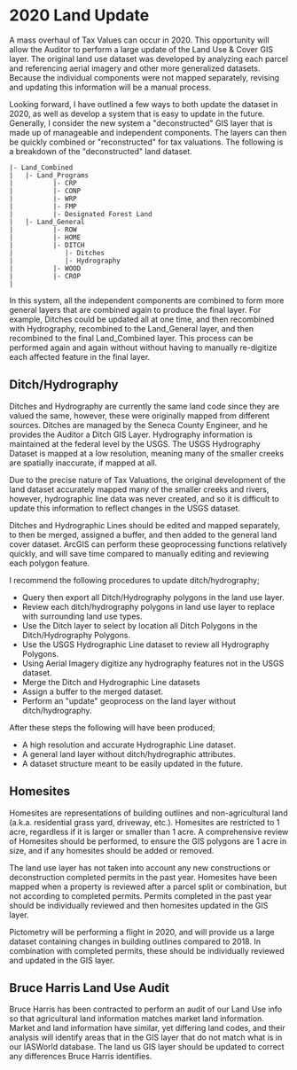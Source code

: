 # 2020 Land Update
A mass overhaul of Tax Values can occur in 2020. This opportunity will allow the
Auditor to perform a large update of the Land Use & Cover GIS layer. The
original land use dataset was developed by analyzing each parcel and referencing
aerial imagery and other more generalized datasets. Because the individual
components were not mapped separately, revising and updating this information
will be a manual process.

Looking forward, I have outlined a few ways to both update the dataset in 2020,
as well as develop a system that is easy to update in the future. Generally, I
consider the new system a "deconstructed" GIS layer that is made up of
manageable and independent components. The layers can then be quickly combined
or "reconstructed" for tax valuations. The following is a breakdown of the
"deconstructed" land dataset.

```
|- Land_Combined
|   |- Land_Programs
|          |- CRP
|          |- CONP
|          |- WRP
|          |- FMP
|          |- Designated Forest Land
|   |- Land_General
|          |- ROW
|          |- HOME
|          |- DITCH
|             |- Ditches
|             |- Hydrography
|          |- WOOD
|          |- CROP
|

```
In this system, all the independent components are combined to form more general
layers that are combined again to produce the final layer. For example, Ditches
could be updated all at one time, and then recombined with Hydrography,
recombined to the Land_General layer, and then recombined to the final
Land_Combined layer. This process can be performed again and again without
without having to manually re-digitize each affected feature in the final layer.

## Ditch/Hydrography
Ditches and Hydrography are currently the same land code since they are valued
the same, however, these were originally mapped from different sources. Ditches
are managed by the Seneca County Engineer, and he provides the Auditor a Ditch
GIS Layer. Hydrography information is maintained at the federal level by the
USGS. The USGS Hydrography Dataset is mapped at a low resolution, meaning many
of the smaller creeks are spatially inaccurate, if mapped at all.

Due to the precise nature of Tax Valuations, the original development of the
land dataset accurately mapped many of the smaller creeks and rivers, however,
hydrographic line data was never created, and so it is difficult to update this
information to reflect changes in the USGS dataset.

Ditches and Hydrographic Lines should be edited and mapped separately, to then
be merged, assigned a buffer, and then added to the general land cover dataset.
ArcGIS can perform these geoprocessing functions relatively quickly, and will
save time compared to manually editing and reviewing each polygon feature.

I recommend the following procedures to update ditch/hydrography;
- Query then export all Ditch/Hydrography polygons in the land use layer.
- Review each ditch/hydrography polygons in land use layer to replace with
  surrounding land use types.
- Use the Ditch layer to select by location all Ditch Polygons in the
  Ditch/Hydrography Polygons.
- Use the USGS Hydrographic Line dataset to review all Hydrography Polygons.
- Using Aerial Imagery digitize any hydrography features not in the USGS dataset.
- Merge the Ditch and Hydrographic Line datasets
- Assign a buffer to the merged dataset.
- Perform an "update" geoprocess on the land layer without ditch/hydrography.


After these steps the following will have been produced;
- A high resolution and accurate Hydrographic Line dataset.
- A general land layer without ditch/hydrographic attributes.
- A dataset structure meant to be easily updated in the future.


## Homesites
Homesites are representations of building outlines and non-agricultural land
(a.k.a. residential grass yard, driveway, etc.). Homesites are restricted to 1
acre, regardless if it is larger or smaller than 1 acre. A comprehensive review
of Homesites should be performed, to ensure the GIS polygons are 1 acre in size,
and if any homesites should be added or removed.

The land use layer has not taken into account any new constructions or
deconstruction completed permits in the past year. Homesites have been mapped
when a property is reviewed after a parcel split or combination, but not
according to completed permits. Permits completed in the past year should be
individually reviewed and then homesites updated in the GIS layer.

Pictometry will be performing a flight in 2020, and will provide us a large
dataset containing changes in building outlines compared to 2018. In combination
with completed permits, these should be individually reviewed and updated in the
GIS layer.

## Bruce Harris Land Use Audit
Bruce Harris has been contracted to perform an audit of our Land Use info so
that agricultural land information matches market land information. Market and
land information have similar, yet differing land codes, and their analysis will
identify areas that in the GIS layer that do not match what is in our IASWorld
database. The land us GIS layer should be updated to correct any differences
Bruce Harris identifies.
